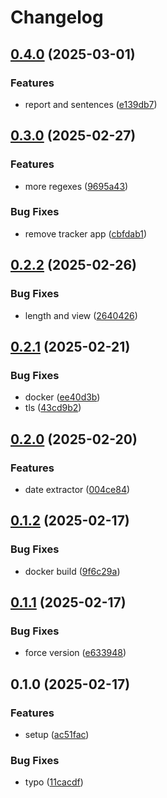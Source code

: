 # Changelog

## [0.4.0](https://github.com/LunchTimeCode/jobs/compare/v0.3.0...v0.4.0) (2025-03-01)


### Features

* report and sentences ([e139db7](https://github.com/LunchTimeCode/jobs/commit/e139db7c625e3599b8b92cd09b9aa189dcb50870))

## [0.3.0](https://github.com/LunchTimeCode/jobs/compare/v0.2.2...v0.3.0) (2025-02-27)


### Features

* more regexes ([9695a43](https://github.com/LunchTimeCode/jobs/commit/9695a4336b6d91f5d228873725b3b32d5d7bfa02))


### Bug Fixes

* remove tracker app ([cbfdab1](https://github.com/LunchTimeCode/jobs/commit/cbfdab1d02c1963e4c6d171ff7cb616cdcd66f27))

## [0.2.2](https://github.com/LunchTimeCode/jobs/compare/v0.2.1...v0.2.2) (2025-02-26)


### Bug Fixes

* length and view ([2640426](https://github.com/LunchTimeCode/jobs/commit/2640426a04248d742765cdde55858788c8a0b14d))

## [0.2.1](https://github.com/LunchTimeCode/jobs/compare/v0.2.0...v0.2.1) (2025-02-21)


### Bug Fixes

* docker ([ee40d3b](https://github.com/LunchTimeCode/jobs/commit/ee40d3b27910989f98fb3a62b4d6136672bec2cf))
* tls ([43cd9b2](https://github.com/LunchTimeCode/jobs/commit/43cd9b2821be31e4b7472f46daa7ac69259890b6))

## [0.2.0](https://github.com/LunchTimeCode/jobs/compare/v0.1.2...v0.2.0) (2025-02-20)


### Features

* date extractor ([004ce84](https://github.com/LunchTimeCode/jobs/commit/004ce846eb51cc5584440dae6fe8026908482ce2))

## [0.1.2](https://github.com/LunchTimeCode/jobs/compare/v0.1.1...v0.1.2) (2025-02-17)


### Bug Fixes

* docker build ([9f6c29a](https://github.com/LunchTimeCode/jobs/commit/9f6c29a6700aeccfb008b709d7f271c398049568))

## [0.1.1](https://github.com/LunchTimeCode/jobs/compare/v0.1.0...v0.1.1) (2025-02-17)


### Bug Fixes

* force version ([e633948](https://github.com/LunchTimeCode/jobs/commit/e6339484835a314ebeb52f790aa32e5eb1590e4f))

## 0.1.0 (2025-02-17)


### Features

* setup ([ac51fac](https://github.com/LunchTimeCode/jobs/commit/ac51fac6674990c6e5861badb6ede368201ae17a))


### Bug Fixes

* typo ([11cacdf](https://github.com/LunchTimeCode/jobs/commit/11cacdfe5571c550a670159b749ff810f57e3ccf))
